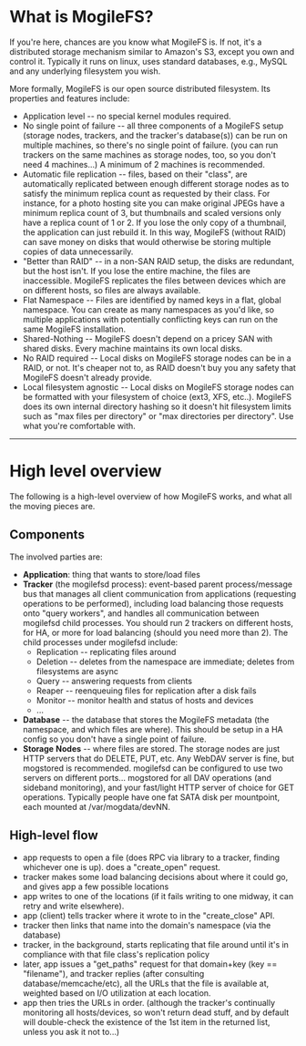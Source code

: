 # What is MogileFS?
If you're here, chances are you know what MogileFS is.  If not, it's a distributed storage mechanism similar to Amazon's S3, except you own and control it. Typically it runs on linux, uses standard databases, e.g., MySQL and any underlying filesystem you wish.

More formally, MogileFS is our open source distributed filesystem. Its properties and features include:

  * Application level -- no special kernel modules required.
  * No single point of failure -- all three components of a MogileFS setup (storage nodes, trackers, and the tracker's database(s)) can be run on multiple machines, so there's no single point of failure. (you can run trackers on the same machines as storage nodes, too, so you don't need 4 machines...) A minimum of 2 machines is recommended.
  * Automatic file replication -- files, based on their "class", are automatically replicated between enough different storage nodes as to satisfy the minimum replica count as requested by their class. For instance, for a photo hosting site you can make original JPEGs have a minimum replica count of 3, but thumbnails and scaled versions only have a replica count of 1 or 2. If you lose the only copy of a thumbnail, the application can just rebuild it. In this way, MogileFS (without RAID) can save money on disks that would otherwise be storing multiple copies of data unnecessarily.
  * "Better than RAID" -- in a non-SAN RAID setup, the disks are redundant, but the host isn't. If you lose the entire machine, the files are inaccessible. MogileFS replicates the files between devices which are on different hosts, so files are always available.
  * Flat Namespace -- Files are identified by named keys in a flat, global namespace. You can create as many namespaces as you'd like, so multiple applications with potentially conflicting keys can run on the same MogileFS installation.
  * Shared-Nothing -- MogileFS doesn't depend on a pricey SAN with shared disks. Every machine maintains its own local disks.
  * No RAID required -- Local disks on MogileFS storage nodes can be in a RAID, or not. It's cheaper not to, as RAID doesn't buy you any safety that MogileFS doesn't already provide.
  * Local filesystem agnostic -- Local disks on MogileFS storage nodes can be formatted with your filesystem of choice (ext3, XFS, etc..). MogileFS does its own internal directory hashing so it doesn't hit filesystem limits such as "max files per directory" or "max directories per directory". Use what you're comfortable with.
  
---------

# High level overview

The following is a high-level overview of how MogileFS works, and what all the moving pieces are.

## Components
The involved parties are: 

  * **Application**: thing that wants to store/load files
  * **Tracker** (the mogilefsd process): event-based parent process/message bus that manages all client communication from applications (requesting operations to be performed), including load balancing those requests onto "query workers", and handles all communication between mogilefsd child processes. You should run 2 trackers on different hosts, for HA, or more for load balancing (should you need more than 2). The child processes under mogilefsd include:
    * Replication -- replicating files around
    * Deletion -- deletes from the namespace are immediate; deletes from filesystems are async
    * Query -- answering requests from clients
    * Reaper -- reenqueuing files for replication after a disk fails
    * Monitor -- monitor health and status of hosts and devices
    * ...
  * **Database** -- the database that stores the MogileFS metadata (the namespace, and which files are where). This should be setup in a HA config so you don't have a single point of failure.
  * **Storage** **Nodes** -- where files are stored. The storage nodes are just HTTP servers that do DELETE, PUT, etc. Any WebDAV server is fine, but mogstored is recommended. mogilefsd can be configured to use two servers on different ports... mogstored for all DAV operations (and sideband monitoring), and your fast/light HTTP server of choice for GET operations. Typically people have one fat SATA disk per mountpoint, each mounted at /var/mogdata/devNN.

## High-level flow

  * app requests to open a file (does RPC via library to a tracker, finding whichever one is up). does a "create\_open" request.
  * tracker makes some load balancing decisions about where it could go, and gives app a few possible locations
  * app writes to one of the locations (if it fails writing to one midway, it can retry and write elsewhere).
  * app (client) tells tracker where it wrote to in the "create\_close" API.
  * tracker then links that name into the domain's namespace (via the database)
  * tracker, in the background, starts replicating that file around until it's in compliance with that file class's replication policy
  * later, app issues a "get\_paths" request for that domain+key (key == "filename"), and tracker replies (after consulting database/memcache/etc), all the URLs that the file is available at, weighted based on I/O utilization at each location.
  * app then tries the URLs in order. (although the tracker's continually monitoring all hosts/devices, so won't return dead stuff, and by default will double-check the existence of the 1st item in the returned list, unless you ask it not to...)